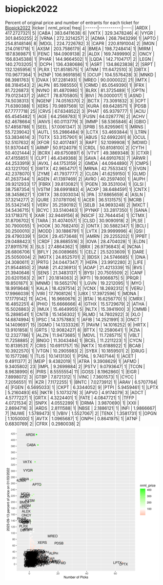 # biopick2022
Percent of original price and number of entrants for each ticket for [Biopick2022](https://twitter.com/hashtag/Biopick2022)
|ticker |  nrml_price| freq|
|:------|-----------:|----:|
|ARDX   | 417.2727321|    5|
|CABA   | 383.6411638|    6|
|VKTX   | 329.3478246|    4|
|VYGR   | 301.8450255|    2|
|VRNA   | 272.3214257|    2|
|ADMA   | 268.7943299|    1|
|APTO   | 254.8148146|    8|
|MDGL   | 224.7226782|    3|
|CAPR   | 220.8191004|    2|
|IMGN   | 214.0161718|    1|
|AXSM   | 203.7586179|    4|
|BMEA   | 198.7248414|    1|
|MIRM   | 187.8369871|    1|
|FENC   | 184.0909138|    2|
|ALDX   | 169.7499990|    2|
|ONCY   | 156.8345388|    1|
|PHAR   | 144.9664502|    1|
|LQDA   | 142.7104717|    2|
|LEGN   | 140.2703205|    1|
|DCPH   | 136.4380686|    1|
|ASRT   | 134.8623838|    2|
|SRPT   | 132.1265956|    1|
|PLRX   | 121.8518575|    1|
|ATNM   | 111.6472510|    3|
|DBTX   | 110.9677364|    1|
|HZNP   | 106.9691856|    1|
|OCUP   | 104.5576428|    3|
|MNKD   |  98.3981763|    1|
|DVAX   |  97.2281493|    1|
|MREO   |  90.0000022|   21|
|IMTX   |  88.3184543|    2|
|ALPN   |  85.1985550|    1|
|CRMD   |  85.0549390|    1|
|IFRX   |  81.7226873|    1|
|NVNO   |  81.4870980|    1|
|BLRX   |  81.3725489|    1|
|OPTN   |  79.0123437|    2|
|ARCT   |  78.8705805|    1|
|BIVI   |  76.0000017|    1|
|ASND   |  74.5038313|    1|
|NGENF  |  74.0516370|    2|
|BCTX   |  73.3091832|    3|
|ICPT   |  71.6390388|    1|
|XERS   |  70.9897569|   12|
|KURA   |  69.6428571|    1|
|PDSB   |  67.7777718|   25|
|CRVS   |  67.6348522|    3|
|PHAT   |  65.9379777|    1|
|ACIU   |  65.4545482|    1|
|AGE    |  64.2568783|    1|
|FUSN   |  64.0287776|    2|
|ACHV   |  62.4678664|    1|
|ANVS   |  60.0113779|    3|
|IMMP   |  58.5365846|    4|
|GBIO   |  57.4858788|    1|
|SEEL   |  57.0061347|    3|
|SPRB   |  55.8295961|    1|
|MRNS   |  55.7239042|    1|
|AUTL   |  55.2986484|    9|
|LCTX   |  53.4693844|    1|
|LTRN   |  53.3834614|    3|
|TGTX   |  53.3157901|    9|
|ABUS   |  52.6992261|    8|
|OCUL   |  52.5107632|    8|
|XFOR   |  52.4017497|    3|
|RAPT   |  52.1099908|    1|
|MDWD   |  51.9370441|    1|
|ARMP   |  50.9124079|    1|
|CRDL   |  50.8108100|    2|
|CYTH   |  50.4021444|    2|
|BCRX   |  49.6750897|    6|
|VTVT   |  49.3869348|    3|
|CTXR   |  47.4155851|    1|
|CLPT   |  46.4349368|    3|
|SAVA   |  44.6910763|    7|
|ARWR   |  44.2533919|    3|
|AVXL   |  44.1753159|    2|
|GMDA   |  44.0944890|    7|
|CMPS   |  43.1221700|    1|
|SWTX   |  42.9654717|    1|
|MRNA   |  42.7553343|    1|
|EVGN   |  42.2378070|    1|
|ZYME   |  41.7937777|    2|
|CLGN   |  41.6259150|    1|
|GLMD   |  41.2637344|    1|
|AGEN   |  41.1397469|    2|
|AVRO   |  40.2597400|    1|
|AUPH   |  39.9212933|   17|
|FBRX   |  39.8130821|    1|
|PGEN   |  39.3531004|    1|
|GLSI   |  38.7587354|    1|
|VSTM   |  38.6991883|    4|
|ACXP   |  38.6484591|    1|
|CNTX   |  38.3458627|    1|
|ORTX   |  38.0303034|    5|
|IPA    |  37.6865659|    4|
|ASLN   |  37.3214277|    2|
|QURE   |  37.0781106|    1|
|ACER   |  36.5131575|    1|
|MCRB   |  35.5342145|    1|
|VERV   |  35.2590192|    1|
|SELB   |  34.9693248|    2|
|MXCT   |  34.5436715|    1|
|BCYC   |  33.5140463|    1|
|PYNKF  |  33.2817350|    1|
|SANA   |  33.1718371|    1|
|XAIR   |  32.9449156|    8|
|NSCIF  |  32.7644454|    1|
|CTMX   |  31.8706702|    1|
|TARA   |  31.4074057|    1|
|CLSD   |  30.9090918|    2|
|PLSE   |  30.7900055|    1|
|HOOK   |  30.7682410|    2|
|ONTX   |  30.5882347|    1|
|BCLI   |  30.2500010|    2|
|MODD   |  30.1886791|    1|
|LVTX   |  29.9999996|    4|
|QSI    |  29.4790339|    1|
|SIOX   |  29.4573648|   11|
|AMRN   |  29.2255202|    1|
|PPBT   |  29.0488423|    1|
|CRDF   |  28.8685516|    3|
|IOVA   |  28.4704028|    1|
|ELDN   |  27.8911579|    3|
|SLS    |  27.4864362|    1|
|IBRX   |  26.9736843|    4|
|NCNA   |  26.6806706|    1|
|BFLY   |  26.0089685|    1|
|CELZ   |  25.5203609|    1|
|DARE   |  25.5050004|    2|
|MGTX   |  24.8525701|    2|
|BDSX   |  24.5746685|    1|
|DNA    |  24.3080611|    2|
|PRTG   |  24.0447347|    7|
|HEPA   |  23.9912280|    2|
|LIFE   |  21.9544850|    2|
|INAB   |  21.4236913|    1|
|ADAP   |  21.4213339|   15|
|BVS    |  21.3940646|    1|
|SENS   |  21.3483137|    1|
|BYSI   |  20.7505509|    2|
|CANF   |  20.6201563|    2|
|IKT    |  20.1814063|    2|
|KPTI   |  19.9066875|    5|
|PRQR   |  19.8501871|    3|
|MNMD   |  19.5652176|    1|
|LGVN   |  19.2212095|    1|
|MYO    |  18.9919648|    1|
|KALA   |  18.4297514|    2|
|VCNX   |  18.2692312|    1|
|VERU   |  17.9966039|    1|
|VIRI   |  17.7908126|    1|
|UBX    |  17.3972596|    1|
|MDNA   |  17.1779142|   11|
|ACHL   |  16.9660676|    2|
|BTAI   |  16.6256770|    5|
|CMRX   |  16.4852251|    4|
|PHIO   |  15.6666666|    4|
|GTHX   |  15.5729679|    2|
|ATHA   |  15.5026863|    2|
|IMUX   |  15.4649955|    5|
|NLTX   |  15.3941900|    3|
|CMMB   |  15.2898541|    1|
|CNTB   |  15.1456302|    1|
|RLMD   |  14.7802922|    3|
|XLO    |  14.6874994|    1|
|IPSC   |  14.3757883|    1|
|AFIB   |  14.2521991|    3|
|ONCT   |  14.1409697|   15|
|SGMO   |  14.1333326|    7|
|PAVM   |  14.1016252|    9|
|HRTX   |  13.9101858|    1|
|GRTS   |  12.9082427|    8|
|BTTX   |  12.2580641|    1|
|KZIA   |  12.2327786|    1|
|ALZN   |  11.9473685|    1|
|MDVL   |  11.7285715|    1|
|VBLT   |  11.7258885|    2|
|BNGO   |  11.3043484|    1|
|BCEL   |  11.2211223|    1|
|CYCN   |  10.8139531|    7|
|CRIS   |  10.6911757|   15|
|NKTX   |  10.6188922|    1|
|BCAB   |  10.3922570|    1|
|VTGN   |  10.2905983|    2|
|SYBX   |  10.1859501|    2|
|DRUG   |  10.1577286|    1|
|TLIS   |  10.1413130|    1|
|PSNL   |   9.7407144|    1|
|ACET   |   9.4911377|    2|
|MEIP   |   9.4382019|    1|
|ATRA   |   9.3908629|    1|
|AFMD   |   9.3405802|   23|
|IMPL   |   9.2699884|    2|
|PSTV   |   9.0793647|    1|
|TCON   |   8.9638990|    6|
|PIRS   |   8.5555554|   11|
|GOSS   |   8.1962860|    1|
|EIGR   |   7.8998072|    3|
|GTBP   |   7.8721312|    1|
|VINC   |   7.3601573|    1|
|CYCC   |   7.2056551|   11|
|KZR    |   7.1172255|    1|
|BNTC   |   7.0273912|    1|
|ARAV   |   6.5707764|    4|
|FGEN   |   6.5695033|    1|
|CKPT   |   6.3344052|    9|
|PTPI   |   5.9459461|    1|
|LPTX   |   5.2160493|   65|
|NKTR   |   5.1073278|    3|
|APVO   |   4.9174079|    3|
|ADCT   |   4.5777227|    1|
|GRTX   |   4.3224401|    1|
|FATE   |   4.0847721|    1|
|TFFP   |   4.0721534|    2|
|SNPX   |   4.0552289|    1|
|DRMA   |   3.9870690|    1|
|XXII   |   2.8694716|    3|
|ARDS   |   2.8111588|    1|
|NBSE   |   2.1886121|    1|
|INFI   |   1.9866667|    7|
|NUWE   |   1.5789473|    1|
|VBIV   |   1.5527067|    2|
|TENX   |   1.3581731|    1|
|OPGN   |   1.1050000|    1|
|AVTX   |   1.0965687|    1|
|ONPH   |   0.8641975|    1|
|ATNF   |   0.6830769|    2|
|CFRX   |   0.2980038|    2|
![retvspicks](biopicks.png?raw=true)
